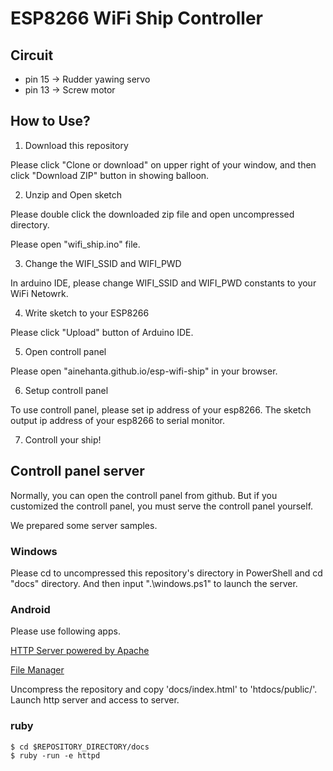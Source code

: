 # ESP8266 WiFi Ship Controller

## Circuit

* pin 15 -> Rudder yawing servo
* pin 13 -> Screw motor

## How to Use?

1. Download this repository

  Please click "Clone or download" on upper right of your window, and then click "Download ZIP" button in showing balloon.

2. Unzip and Open sketch

  Please double click the downloaded zip file and open uncompressed directory.

  Please open "wifi_ship.ino" file.

3. Change the WIFI_SSID and WIFI_PWD

  In arduino IDE, please change WIFI_SSID and WIFI_PWD constants to your WiFi Netowrk.

4. Write sketch to your ESP8266

  Please click "Upload" button of Arduino IDE.

5. Open controll panel

  Please open "ainehanta.github.io/esp-wifi-ship" in your browser.

6. Setup controll panel

  To use controll panel, please set ip address of your esp8266. The sketch output ip address of your esp8266 to serial monitor.

7. Controll your ship!

## Controll panel server

Normally, you can open the controll panel from github.
But if you customized the controll panel, you must serve the controll panel yourself.

We prepared some server samples.

### Windows

Please cd to uncompressed this repository's directory in PowerShell and cd "docs" directory.
And then input ".\windows.ps1" to launch the server.

### Android

Please use following apps.

[HTTP Server powered by Apache](https://play.google.com/store/apps/details?id=com.esminis.server.apache)

[File Manager](https://play.google.com/store/apps/details?id=com.asus.filemanager)

Uncompress the repository and copy 'docs/index.html' to 'htdocs/public/'. Launch http server and access to server.

### ruby

```
$ cd $REPOSITORY_DIRECTORY/docs
$ ruby -run -e httpd
```
